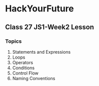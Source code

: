 # HackYourFuture

## Class 27 JS1-Week2 Lesson

### Topics

1. Statements and Expressions
2. Loops
3. Operators
4. Conditions
5. Control Flow
6. Naming Conventions